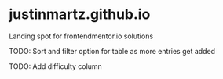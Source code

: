 # justinmartz.github.io

Landing spot for frontendmentor.io solutions

TODO: Sort and filter option for table as more entries get added

TODO: Add difficulty column
